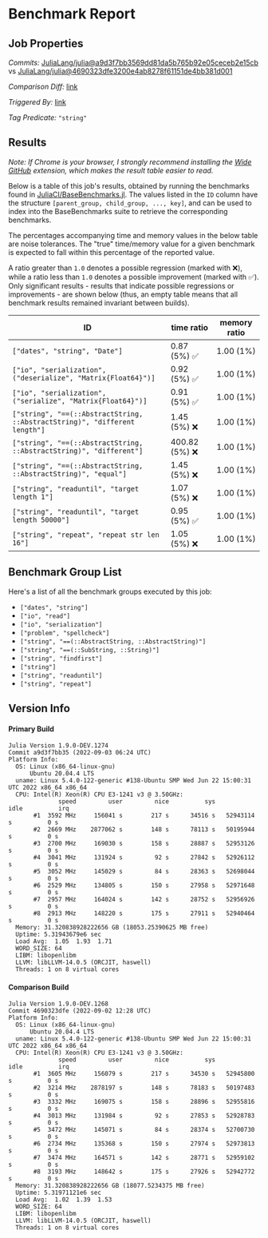 # Benchmark Report

## Job Properties

*Commits:* [JuliaLang/julia@a9d3f7bb3569dd81da5b765b92e05ceceb2e15cb](https://github.com/JuliaLang/julia/commit/a9d3f7bb3569dd81da5b765b92e05ceceb2e15cb) vs [JuliaLang/julia@4690323dfe3200e4ab8278f61151de4bb381d001](https://github.com/JuliaLang/julia/commit/4690323dfe3200e4ab8278f61151de4bb381d001)

*Comparison Diff:* [link](https://github.com/JuliaLang/julia/compare/4690323dfe3200e4ab8278f61151de4bb381d001..a9d3f7bb3569dd81da5b765b92e05ceceb2e15cb)

*Triggered By:* [link](https://github.com/JuliaLang/julia/commit/a9d3f7bb3569dd81da5b765b92e05ceceb2e15cb#commitcomment-86318246)

*Tag Predicate:* `"string"`

## Results

*Note: If Chrome is your browser, I strongly recommend installing the [Wide GitHub](https://chrome.google.com/webstore/detail/wide-github/kaalofacklcidaampbokdplbklpeldpj?hl=en)
extension, which makes the result table easier to read.*

Below is a table of this job's results, obtained by running the benchmarks found in
[JuliaCI/BaseBenchmarks.jl](https://github.com/JuliaCI/BaseBenchmarks.jl). The values
listed in the `ID` column have the structure `[parent_group, child_group, ..., key]`,
and can be used to index into the BaseBenchmarks suite to retrieve the corresponding
benchmarks.

The percentages accompanying time and memory values in the below table are noise tolerances. The "true"
time/memory value for a given benchmark is expected to fall within this percentage of the reported value.

A ratio greater than `1.0` denotes a possible regression (marked with :x:), while a ratio less
than `1.0` denotes a possible improvement (marked with :white_check_mark:). Only significant results - results
that indicate possible regressions or improvements - are shown below (thus, an empty table means that all
benchmark results remained invariant between builds).

| ID | time ratio | memory ratio |
|----|------------|--------------|
| `["dates", "string", "Date"]` | 0.87 (5%) :white_check_mark: | 1.00 (1%)  |
| `["io", "serialization", ("deserialize", "Matrix{Float64}")]` | 0.92 (5%) :white_check_mark: | 1.00 (1%)  |
| `["io", "serialization", ("serialize", "Matrix{Float64}")]` | 0.91 (5%) :white_check_mark: | 1.00 (1%)  |
| `["string", "==(::AbstractString, ::AbstractString)", "different length"]` | 1.45 (5%) :x: | 1.00 (1%)  |
| `["string", "==(::AbstractString, ::AbstractString)", "different"]` | 400.82 (5%) :x: | 1.00 (1%)  |
| `["string", "==(::AbstractString, ::AbstractString)", "equal"]` | 1.45 (5%) :x: | 1.00 (1%)  |
| `["string", "readuntil", "target length 1"]` | 1.07 (5%) :x: | 1.00 (1%)  |
| `["string", "readuntil", "target length 50000"]` | 0.95 (5%) :white_check_mark: | 1.00 (1%)  |
| `["string", "repeat", "repeat str len 16"]` | 1.05 (5%) :x: | 1.00 (1%)  |

## Benchmark Group List

Here's a list of all the benchmark groups executed by this job:

- `["dates", "string"]`
- `["io", "read"]`
- `["io", "serialization"]`
- `["problem", "spellcheck"]`
- `["string", "==(::AbstractString, ::AbstractString)"]`
- `["string", "==(::SubString, ::String)"]`
- `["string", "findfirst"]`
- `["string"]`
- `["string", "readuntil"]`
- `["string", "repeat"]`

## Version Info

#### Primary Build

```
Julia Version 1.9.0-DEV.1274
Commit a9d3f7bb35 (2022-09-03 06:24 UTC)
Platform Info:
  OS: Linux (x86_64-linux-gnu)
      Ubuntu 20.04.4 LTS
  uname: Linux 5.4.0-122-generic #138-Ubuntu SMP Wed Jun 22 15:00:31 UTC 2022 x86_64 x86_64
  CPU: Intel(R) Xeon(R) CPU E3-1241 v3 @ 3.50GHz: 
              speed         user         nice          sys         idle          irq
       #1  3592 MHz     156041 s        217 s      34516 s   52943114 s          0 s
       #2  2669 MHz    2877062 s        148 s      78113 s   50195944 s          0 s
       #3  2700 MHz     169030 s        158 s      28887 s   52953126 s          0 s
       #4  3041 MHz     131924 s         92 s      27842 s   52926112 s          0 s
       #5  3052 MHz     145029 s         84 s      28363 s   52698044 s          0 s
       #6  2529 MHz     134805 s        150 s      27958 s   52971648 s          0 s
       #7  2957 MHz     164024 s        142 s      28752 s   52956926 s          0 s
       #8  2913 MHz     148220 s        175 s      27911 s   52940464 s          0 s
  Memory: 31.320838928222656 GB (18053.25390625 MB free)
  Uptime: 5.31943679e6 sec
  Load Avg:  1.05  1.93  1.71
  WORD_SIZE: 64
  LIBM: libopenlibm
  LLVM: libLLVM-14.0.5 (ORCJIT, haswell)
  Threads: 1 on 8 virtual cores

```

#### Comparison Build

```
Julia Version 1.9.0-DEV.1268
Commit 4690323dfe (2022-09-02 12:28 UTC)
Platform Info:
  OS: Linux (x86_64-linux-gnu)
      Ubuntu 20.04.4 LTS
  uname: Linux 5.4.0-122-generic #138-Ubuntu SMP Wed Jun 22 15:00:31 UTC 2022 x86_64 x86_64
  CPU: Intel(R) Xeon(R) CPU E3-1241 v3 @ 3.50GHz: 
              speed         user         nice          sys         idle          irq
       #1  3605 MHz     156079 s        217 s      34530 s   52945800 s          0 s
       #2  3214 MHz    2878197 s        148 s      78183 s   50197483 s          0 s
       #3  3332 MHz     169075 s        158 s      28896 s   52955816 s          0 s
       #4  3013 MHz     131984 s         92 s      27853 s   52928783 s          0 s
       #5  3472 MHz     145071 s         84 s      28374 s   52700730 s          0 s
       #6  2734 MHz     135368 s        150 s      27974 s   52973813 s          0 s
       #7  3474 MHz     164571 s        142 s      28771 s   52959102 s          0 s
       #8  3193 MHz     148642 s        175 s      27926 s   52942772 s          0 s
  Memory: 31.320838928222656 GB (18077.5234375 MB free)
  Uptime: 5.31971121e6 sec
  Load Avg:  1.02  1.39  1.53
  WORD_SIZE: 64
  LIBM: libopenlibm
  LLVM: libLLVM-14.0.5 (ORCJIT, haswell)
  Threads: 1 on 8 virtual cores

```
